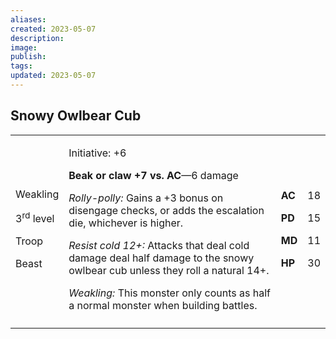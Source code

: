 ```yaml
---
aliases: 
created: 2023-05-07
description: 
image: 
publish: 
tags: 
updated: 2023-05-07
---
```


## Snowy Owlbear Cub

<table>
<colgroup>
<col style="width: 16%" />
<col style="width: 71%" />
<col style="width: 5%" />
<col style="width: 6%" />
</colgroup>
<tbody>
<tr class="odd">
<td><p>Weakling</p>
<p>3<sup>rd</sup> level</p>
<p>Troop</p>
<p>Beast</p></td>
<td><p>Initiative: +6</p>
<p><strong>Beak or claw +7 vs. AC</strong>—6 damage</p>
<p><em>Rolly-polly:</em> Gains a +3 bonus on disengage checks, or adds
the escalation die, whichever is higher.</p>
<p><em>Resist cold 12+:</em> Attacks that deal cold damage deal half
damage to the snowy owlbear cub unless they roll a natural 14+.</p>
<p><em>Weakling:</em> This monster only counts as half a normal monster
when building battles.</p></td>
<td><p><strong>AC</strong></p>
<p><strong>PD</strong></p>
<p><strong>MD</strong></p>
<p><strong>HP</strong></p></td>
<td><p>18</p>
<p>15</p>
<p>11</p>
<p>30</p></td>
</tr>
<tr class="even">
<td></td>
<td></td>
<td></td>
<td></td>
</tr>
</tbody>
</table>

